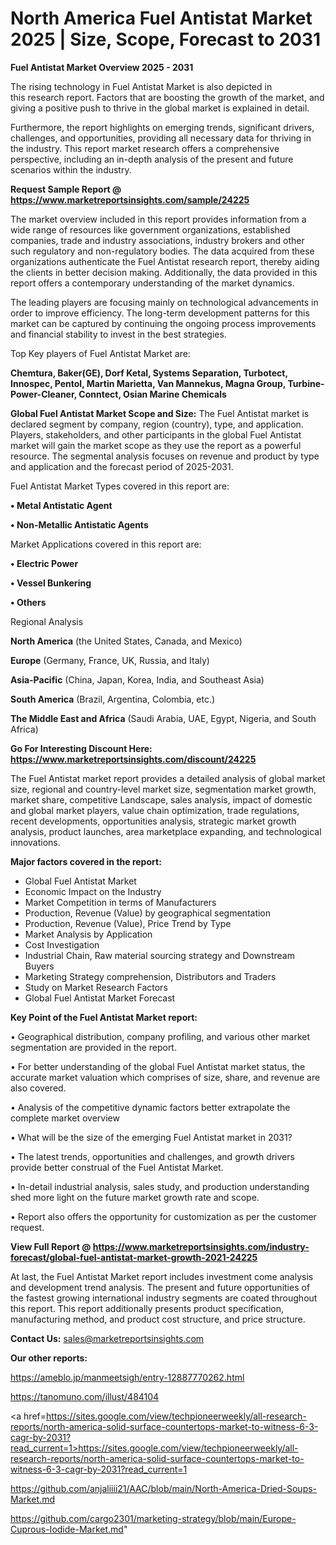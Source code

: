 # North America Fuel Antistat Market 2025 | Size, Scope, Forecast to 2031

<Strong> Fuel Antistat Market Overview 2025 - 2031</strong>

The rising technology in Fuel Antistat Market is also depicted in this research report. Factors that are boosting the growth of the market, and giving a positive push to thrive in the global market is explained in detail.

Furthermore, the report highlights on emerging trends, significant drivers, challenges, and opportunities, providing all necessary data for thriving in the industry. This report market research offers a comprehensive perspective, including an in-depth analysis of the present and future scenarios within the industry.

<strong>Request Sample Report @ <a href=https://www.marketreportsinsights.com/sample/24225>https://www.marketreportsinsights.com/sample/24225</a></strong>

The market overview included in this report provides information from a wide range of resources like government organizations, established companies, trade and industry associations, industry brokers and other such regulatory and non-regulatory bodies. The data acquired from these organizations authenticate the Fuel Antistat research report, thereby aiding the clients in better decision making. Additionally, the data provided in this report offers a contemporary understanding of the market dynamics.

The leading players are focusing mainly on technological advancements in order to improve efficiency. The long-term development patterns for this market can be captured by continuing the ongoing process improvements and financial stability to invest in the best strategies.

Top Key players of Fuel Antistat Market are:

<strong>Chemtura, Baker(GE), Dorf Ketal, Systems Separation, Turbotect, Innospec, Pentol, Martin Marietta, Van Mannekus, Magna Group, Turbine-Power-Cleaner, Conntect, Osian Marine Chemicals</strong>

<strong><b>Global Fuel Antistat Market Scope and Size:</b></strong>
The Fuel Antistat market is declared segment by company, region (country), type, and application. Players, stakeholders, and other participants in the global Fuel Antistat market will gain the market scope as they use the report as a powerful resource. The segmental analysis focuses on revenue and product by type and application and the forecast period of 2025-2031.

Fuel Antistat Market Types covered in this report are:

<strong>• Metal Antistatic Agent

• Non-Metallic Antistatic Agents</strong>

Market Applications covered in this report are:

<strong>• Electric Power

• Vessel Bunkering

• Others</strong> 

Regional Analysis

<strong>North America</strong> (the United States, Canada, and Mexico)

<strong>Europe</strong> (Germany, France, UK, Russia, and Italy)

<strong>Asia-Pacific</strong> (China, Japan, Korea, India, and Southeast Asia)

<strong>South America</strong> (Brazil, Argentina, Colombia, etc.)

<strong>The Middle East and Africa</strong> (Saudi Arabia, UAE, Egypt, Nigeria, and South Africa)

<strong>Go For Interesting Discount Here: <a href=https://www.marketreportsinsights.com/discount/24225>https://www.marketreportsinsights.com/discount/24225</a></strong>

The Fuel Antistat market report provides a detailed analysis of global market size, regional and country-level market size, segmentation market growth, market share, competitive Landscape, sales analysis, impact of domestic and global market players, value chain optimization, trade regulations, recent developments, opportunities analysis, strategic market growth analysis, product launches, area marketplace expanding, and technological innovations.

<strong><b>Major factors covered in the report:</b></strong>
<ul>
  <li>Global Fuel Antistat Market </li>
  <li>Economic Impact on the Industry</li>
  <li>Market Competition in terms of Manufacturers</li>
  <li>Production, Revenue (Value) by geographical segmentation</li>
  <li>Production, Revenue (Value), Price Trend by Type</li>
  <li>Market Analysis by Application</li>
  <li>Cost Investigation</li>
  <li>Industrial Chain, Raw material sourcing strategy and Downstream Buyers</li>
  <li>Marketing Strategy comprehension, Distributors and Traders</li>
  <li>Study on Market Research Factors</li>
  <li>Global Fuel Antistat Market Forecast</li>
</ul>

<strong><b>Key Point of the Fuel Antistat Market report:</b></strong>

• Geographical distribution, company profiling, and various other market segmentation are provided in the report.

• For better understanding of the global Fuel Antistat market status, the accurate market valuation which comprises of size, share, and revenue are also covered.

• Analysis of the competitive dynamic factors better extrapolate the complete market overview

• What will be the size of the emerging Fuel Antistat market in 2031?

• The latest trends, opportunities and challenges, and growth drivers provide better construal of the Fuel Antistat Market.

• In-detail industrial analysis, sales study, and production understanding shed more light on the future market growth rate and scope.

• Report also offers the opportunity for customization as per the customer request.

<strong><b>View Full Report @ <a href=https://www.marketreportsinsights.com/industry-forecast/global-fuel-antistat-market-growth-2021-24225>https://www.marketreportsinsights.com/industry-forecast/global-fuel-antistat-market-growth-2021-24225</a></b></strong>


At last, the Fuel Antistat Market report includes investment come analysis and development trend analysis. The present and future opportunities of the fastest growing international industry segments are coated throughout this report. This report additionally presents product specification, manufacturing method, and product cost structure, and price structure.

<strong>Contact Us:</strong>
sales@marketreportsinsights.com

<strong>Our other reports:</strong>

<a href=https://ameblo.jp/manmeetsigh/entry-12887770262.html>https://ameblo.jp/manmeetsigh/entry-12887770262.html</a>

<a href=https://tanomuno.com/illust/484104>https://tanomuno.com/illust/484104</a>

<a href=https://sites.google.com/view/techpioneerweekly/all-research-reports/north-america-solid-surface-countertops-market-to-witness-6-3-cagr-by-2031?read_current=1>https://sites.google.com/view/techpioneerweekly/all-research-reports/north-america-solid-surface-countertops-market-to-witness-6-3-cagr-by-2031?read_current=1</a>

<a href=https://github.com/anjaliiii21/AAC/blob/main/North-America-Dried-Soups-Market.md>https://github.com/anjaliiii21/AAC/blob/main/North-America-Dried-Soups-Market.md</a>

<a href=https://github.com/cargo2301/marketing-strategy/blob/main/Europe-Cuprous-Iodide-Market.md>https://github.com/cargo2301/marketing-strategy/blob/main/Europe-Cuprous-Iodide-Market.md</a>"
